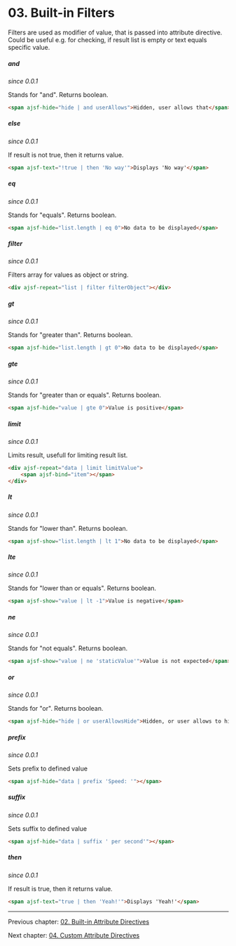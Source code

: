 # 03. Built-in Filters

Filters are used as modifier of value, that is passed into attribute directive. Could be useful e.g. for checking, if result list is empty or text equals specific value.

##### and
_since 0.0.1_

Stands for "and". Returns boolean.

```html
<span ajsf-hide="hide | and userAllows">Hidden, user allows that</span>
```

##### else
_since 0.0.1_

If result is not true, then it returns value.

```html
<span ajsf-text="!true | then 'No way'">Displays 'No way'</span>
```

##### eq
_since 0.0.1_

Stands for "equals". Returns boolean.

```html
<span ajsf-hide="list.length | eq 0">No data to be displayed</span>
```

##### filter
_since 0.0.1_

Filters array for values as object or string.

```html
<div ajsf-repeat="list | filter filterObject"></div>
```

##### gt
_since 0.0.1_

Stands for "greater than". Returns boolean.

```html
<span ajsf-hide="list.length | gt 0">No data to be displayed</span>
```

##### gte
_since 0.0.1_

Stands for "greater than or equals". Returns boolean.

```html
<span ajsf-hide="value | gte 0">Value is positive</span>
```

##### limit
_since 0.0.1_

Limits result, usefull for limiting result list.

```html
<div ajsf-repeat="data | limit limitValue">
	<span ajsf-bind="item"></span>
</div>
```

##### lt
_since 0.0.1_

Stands for "lower than". Returns boolean.

```html
<span ajsf-show="list.length | lt 1">No data to be displayed</span>
```

##### lte
_since 0.0.1_

Stands for "lower than or equals". Returns boolean.

```html
<span ajsf-show="value | lt -1">Value is negative</span>
```

##### ne
_since 0.0.1_

Stands for "not equals". Returns boolean.

```html
<span ajsf-show="value | ne 'staticValue'">Value is not expected</span>
```

##### or
_since 0.0.1_

Stands for "or". Returns boolean.

```html
<span ajsf-hide="hide | or userAllowsHide">Hidden, or user allows to hide that</span>
```

##### prefix
_since 0.0.1_

Sets prefix to defined value

```html
<span ajsf-hide="data | prefix 'Speed: '"></span>
```

##### suffix
_since 0.0.1_

Sets suffix to defined value

```html
<span ajsf-hide="data | suffix ' per second'"></span>
```

##### then
_since 0.0.1_

If result is true, then it returns value.

```html
<span ajsf-text="true | then 'Yeah!'">Displays 'Yeah!'</span>
```

---

Previous chapter: [02. Built-in Attribute Directives](02.builtin-attribute-directives.md)

Next chapter: [04. Custom Attribute Directives](04.custom-attribute-directives.md)